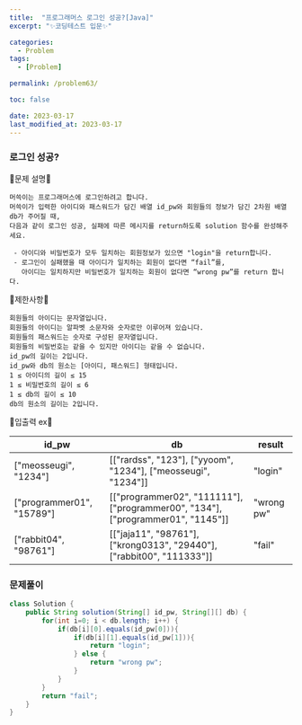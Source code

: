 ```yaml
---
title:  "프로그래머스 로그인 성공?[Java]"
excerpt: "✨코딩테스트 입문✨"

categories:
  - Problem
tags:
  - [Problem]

permalink: /problem63/

toc: false

date: 2023-03-17
last_modified_at: 2023-03-17
---
```

### 로그인 성공?

💫문제 설명💫

```
머쓱이는 프로그래머스에 로그인하려고 합니다. 
머쓱이가 입력한 아이디와 패스워드가 담긴 배열 id_pw와 회원들의 정보가 담긴 2차원 배열 db가 주어질 때, 
다음과 같이 로그인 성공, 실패에 따른 메시지를 return하도록 solution 함수를 완성해주세요.

 - 아이디와 비밀번호가 모두 일치하는 회원정보가 있으면 "login"을 return합니다.
 - 로그인이 실패했을 때 아이디가 일치하는 회원이 없다면 “fail”를, 
   아이디는 일치하지만 비밀번호가 일치하는 회원이 없다면 “wrong pw”를 return 합니다.
```

💫제한사항💫

```
회원들의 아이디는 문자열입니다.
회원들의 아이디는 알파벳 소문자와 숫자로만 이루어져 있습니다.
회원들의 패스워드는 숫자로 구성된 문자열입니다.
회원들의 비밀번호는 같을 수 있지만 아이디는 같을 수 없습니다.
id_pw의 길이는 2입니다.
id_pw와 db의 원소는 [아이디, 패스워드] 형태입니다.
1 ≤ 아이디의 길이 ≤ 15
1 ≤ 비밀번호의 길이 ≤ 6
1 ≤ db의 길이 ≤ 10
db의 원소의 길이는 2입니다.
```

💫입출력 ex💫

|id_pw|db|result|
|------|---|---|
|["meosseugi", "1234"]|[["rardss", "123"], ["yyoom", "1234"], ["meosseugi", "1234"]]|"login"|
|["programmer01", "15789"]|[["programmer02", "111111"], ["programmer00", "134"], ["programmer01", "1145"]]|"wrong pw"|
|["rabbit04", "98761"]|[["jaja11", "98761"], ["krong0313", "29440"], ["rabbit00", "111333"]]|"fail"|

### 문제풀이

```java
class Solution {
    public String solution(String[] id_pw, String[][] db) {
        for(int i=0; i < db.length; i++) {
            if(db[i][0].equals(id_pw[0])){
                if(db[i][1].equals(id_pw[1])){
                    return "login";
                } else {
                    return "wrong pw";
                }
            }
        } 
        return "fail";
    }
}
```
